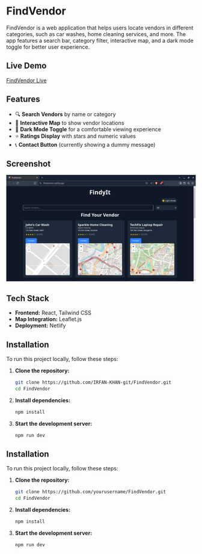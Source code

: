 # FindVendor

FindVendor is a web application that helps users locate vendors in different categories, such as car washes, home cleaning services, and more. The app features a search bar, category filter, interactive map, and a dark mode toggle for better user experience.

## Live Demo
[FindVendor Live](https://findvendor.netlify.app/)

## Features
- 🔍 **Search Vendors** by name or category
- 📍 **Interactive Map** to show vendor locations
- 🌙 **Dark Mode Toggle** for a comfortable viewing experience
- ⭐ **Ratings Display** with stars and numeric values
- 📞 **Contact Button** (currently showing a dummy message)

## Screenshot
![FindVendor Screenshot](screenshot.png)


## Tech Stack
- **Frontend:** React, Tailwind CSS
- **Map Integration:** Leaflet.js
- **Deployment:** Netlify

## Installation

To run this project locally, follow these steps:

1. **Clone the repository:**
   ```sh
   git clone https://github.com/IRFAN-KHAN-git/FindVendor.git
   cd FindVendor
   ```
2. **Install dependencies:**
   ```sh
   npm install
   ```
3. **Start the development server:**
   ```sh
   npm run dev
   ```

## Installation

To run this project locally, follow these steps:

1. **Clone the repository:**
   ```sh
   git clone https://github.com/yourusername/FindVendor.git
   cd FindVendor
   ```
2. **Install dependencies:**
   ```sh
   npm install
   ```
3. **Start the development server:**
   ```sh
   npm run dev
   ```

